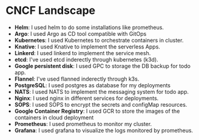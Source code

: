 # CNCF Landscape
- **Helm**: I used helm to do some installations like prometheus.
- **Argo**: I used Argo as CD tool compatible with GitOps
- **Kubernetes**: I used Kubernetes to orchestrate containers in cluster.
- **Knative**: I used Knative to implement the serverless Apps.
- **Linkerd**: I used linkerd to implement the service mesh.
- **etcd**: I've used etcd inderectly through kubernetes (k3d).
- **Google persistent disk**: I used GPC to storage the DB backup for todo app.
- **Flannel**: I've used flanned inderectly through k3s.
- **PostgreSQL**: I used postgres as database for my deployments
- **NATS**: I used NATS to implement the messaging system for todo app.
- **Nginx**: I used nginx in different services for deployments.
- **SOPS**: I used SOPS to encrypt the secrets and configMap resources.
- **Google Container Registry**: I used GCR to store the images of the containers in cloud deployment
- **Prometheus**: I used prometheus to monitor my cluster.
- **Grafana**: I used grafana to visualize the logs monitored by prometheus.